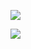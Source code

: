 ![](https://www.nta.go.jp/tmp/8e05acff-2078-40cd-bc3b-d7d5f51c0618/images/28d65fbed94de07fb2e0f194ddbdee6d1c16893bd4d42c4b4ba79d8fa899cbe2.jpg)

![](https://www.nta.go.jp/tmp/8e05acff-2078-40cd-bc3b-d7d5f51c0618/images/052d4cb8d49f4c0648a2e1e0087ee50da0edd0250a05fead00d9caef34a70816.jpg)
